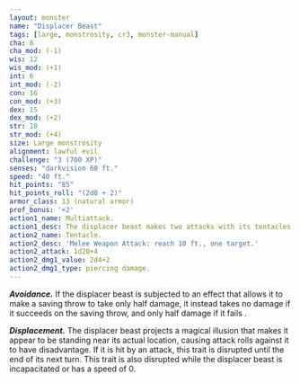 ```yaml
---
layout: monster
name: "Displacer Beast"
tags: [large, monstrosity, cr3, monster-manual]
cha: 8 
cha_mod: (-1)
wis: 12 
wis_mod: (+1)
int: 6 
int_mod: (-2)
con: 16 
con_mod: (+3)
dex: 15 
dex_mod: (+2)
str: 18 
str_mod: (+4)
size: Large monstrosity
alignment: lawful evil
challenge: "3 (700 XP)"
senses: "darkvision 60 ft."
speed: "40 ft."
hit_points: "85"
hit_points_roll: "(2d8 + 2)"
armor_class: 13 (natural armor)
prof_bonus: '+2'
action1_name: Multiattack.
action1_desc: The displacer beast makes two attacks with its tentacles.
action2_name: Tentacle.
action2_desc: 'Melee Weapon Attack: reach 10 ft., one target.'
action2_attack: 1d20+4
action2_dmg1_value: 2d4+2
action2_dmg1_type: piercing damage.
---
```


***Avoidance.*** If the displacer beast is subjected to an effect that allows it to make a saving throw to take only half damage, it instead takes no damage if it succeeds on the saving throw, and only half damage if it fails .

***Displacement.*** The displacer beast projects a magical illusion that makes it appear to be standing near its actual location, causing attack rolls against it to have disadvantage. If it is hit by an attack, this trait is disrupted until the end of its next turn. This trait is also disrupted while the displacer beast is incapacitated or has a speed of 0.
